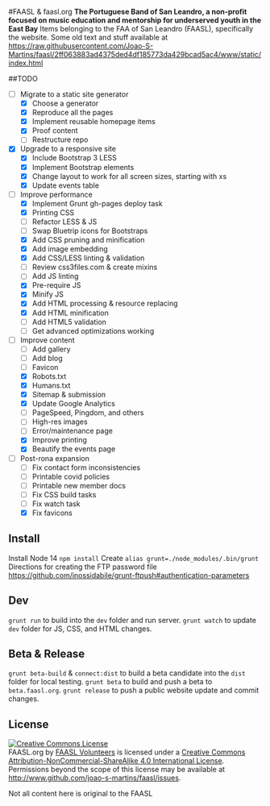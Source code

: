 #FAASL & faasl.org
__The Portuguese Band of San Leandro, a non-profit focused on music education and mentorship for underserved youth in the East Bay__
Items belonging to the FAA of San Leandro (FAASL), specifically the website. Some old text and stuff available at 
https://raw.githubusercontent.com/Joao-S-Martins/faasl/2ff063883ad4375ded4df185773da429bcad5ac4/www/static/index.html

##TODO
- [ ] Migrate to a static site generator
  - [x] Choose a generator
  - [x] Reproduce all the pages
  - [x] Implement reusable homepage items
  - [x] Proof content
  - [ ] Restructure repo
- [x] Upgrade to a responsive site
  - [x] Include Bootstrap 3 LESS
  - [x] Implement Bootstrap elements
  - [x] Change layout to work for all screen sizes, starting with xs
  - [x] Update events table
- [ ] Improve performance
  - [x] Implement Grunt gh-pages deploy task
  - [x] Printing CSS
  - [ ] Refactor LESS & JS
  - [ ] Swap Bluetrip icons for Bootstraps
  - [x] Add CSS pruning and minification
  - [x] Add image embedding
  - [x] Add CSS/LESS linting & validation
  - [ ] Review css3files.com & create mixins
  - [ ] Add JS linting
  - [x] Pre-require JS
  - [x] Minify JS
  - [x] Add HTML processing & resource replacing
  - [x] Add HTML minification
  - [ ] Add HTML5 validation
  - [ ] Get advanced optimizations working
- [ ] Improve content
  - [ ] Add gallery
  - [ ] Add blog
  - [ ] Favicon
  - [x] Robots.txt
  - [x] Humans.txt
  - [x] Sitemap & submission
  - [x] Update Google Analytics
  - [ ] PageSpeed, Pingdom, and others
  - [ ] High-res images
  - [ ] Error/maintenance page
  - [x] Improve printing
  - [x] Beautify the events page
- [ ] Post-rona expansion
  - [ ] Fix contact form inconsistencies
  - [ ] Printable covid policies
  - [ ] Printable new member docs
  - [ ] Fix CSS build tasks
  - [ ] Fix watch task
  - [x] Fix favicons

## Install
Install Node 14
`npm install`
Create `alias grunt=./node_modules/.bin/grunt`
Directions for creating the FTP password file https://github.com/inossidabile/grunt-ftpush#authentication-parameters

## Dev
`grunt run` to build into the `dev` folder and run server.
`grunt watch` to update `dev` folder for JS, CSS, and HTML changes.

## Beta & Release
`grunt beta-build` & `connect:dist` to build a beta candidate into the `dist` folder for local testing.
`grunt beta` to build and push a beta to `beta.faasl.org`.
`grunt release` to push a public website update and commit changes.

## License
<a rel="license" href="http://creativecommons.org/licenses/by-nc-sa/4.0/"><img alt="Creative Commons License" style="border-width:0" src="http://i.creativecommons.org/l/by-nc-sa/4.0/88x31.png" /></a><br /><span xmlns:dct="http://purl.org/dc/terms/" property="dct:title">FAASL.org</span> by <a xmlns:cc="http://creativecommons.org/ns#" href="http://www.faasl.org/volunteer.html" property="cc:attributionName" rel="cc:attributionURL">FAASL Volunteers</a> is licensed under a <a rel="license" href="http://creativecommons.org/licenses/by-nc-sa/4.0/">Creative Commons Attribution-NonCommercial-ShareAlike 4.0 International License</a>.<br />Permissions beyond the scope of this license may be available at <a xmlns:cc="http://creativecommons.org/ns#" href="http://www.github.com/joao-s-martins/faasl/issues" rel="cc:morePermissions">http://www.github.com/joao-s-martins/faasl/issues</a>.

Not all content here is original to the FAASL
